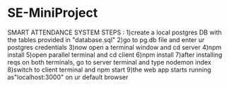 # SE-MiniProject

SMART ATTENDANCE SYSTEM
STEPS : 
1)create a local postgres DB with the tables provided in "database.sql"
2)go to pg.db file and enter ur postgres credentials
3)now open a terminal window and cd server
4)npm install
5)open parallel terminal and cd client
6)npm install
7)after installing reqs on both terminals, go to server terminal and type nodemon index
8)switch to client terminal and npm start
9)the web app starts running as"localhost:3000" on ur default browser

